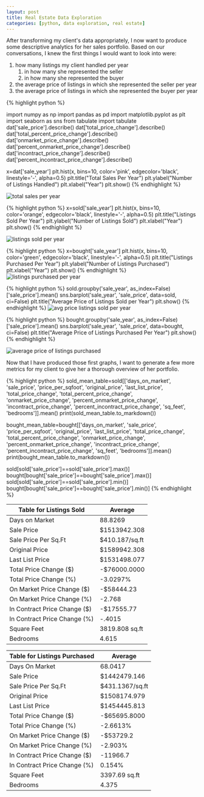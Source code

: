 ```yaml
---
layout: post
title: Real Estate Data Exploration
categories: [python, data exploration, real estate]
---
```


After transforming my client's data appropriately, I now want to produce some descriptive analytics for her sales portfolio. Based on our conversations, I knew the first things I would want to look into were:
1. how many listings my client handled per year
      1. in how many she represented the seller 
      2. in how many she represented the buyer
 2. the average price of listings in which she represented the seller per year
 3. the average price of listings in which she represented the buyer per year

{% highlight python %}

import numpy as np
import pandas as pd
import matplotlib.pyplot as plt
import seaborn as sns
from tabulate import tabulate
dat['sale_price'].describe()
dat['total_price_change'].describe()
dat['total_percent_price_change'].describe()
dat['onmarket_price_change'].describe()
dat['percent_onmarket_price_change'].describe()
dat['incontract_price_change'].describe()
dat['percent_incontract_price_change'].describe()

x=dat['sale_year']
plt.hist(x, bins=10, color='pink', edgecolor='black', linestyle='-', alpha=0.5)
plt.title("Total Sales Per Year")
plt.ylabel("Number of Listings Handled")
plt.xlabel("Year")
plt.show()
{% endhighlight %}

![total sales per year](https://user-images.githubusercontent.com/102122956/173248884-e50af173-a6c6-468b-aa40-2a315c67209b.png)

{% highlight python %}
x=sold['sale_year']
plt.hist(x, bins=10, color='orange', edgecolor='black', linestyle='-', alpha=0.5)
plt.title("Listings Sold Per Year")
plt.ylabel("Number of Listings Sold")
plt.xlabel("Year")
plt.show()
{% endhighlight %}

![listings sold per year](https://user-images.githubusercontent.com/102122956/173249263-62a97339-c4fa-492e-8d00-c950b5d3ae43.png)

{% highlight python %}
x=bought['sale_year']
plt.hist(x, bins=10, color='green', edgecolor='black', linestyle='-', alpha=0.5)
plt.title("Listings Purchased Per Year")
plt.ylabel("Number of Listings Purchased")
plt.xlabel("Year")
plt.show()
{% endhighlight %}
![listings purchased per year](https://user-images.githubusercontent.com/102122956/173249377-fcbd025a-5ad4-4d07-a72a-f5b5c72046ed.png)



{% highlight python %}
sold.groupby('sale_year', as_index=False)['sale_price'].mean()
sns.barplot('sale_year', 'sale_price', data=sold, ci=False)
plt.title("Average Price of Listings Sold per Year")
plt.show()
{% endhighlight %}
![avg price listings sold per year](https://user-images.githubusercontent.com/102122956/173249650-24c83071-9f09-4b51-9c88-3310323170c1.png)


{% highlight python %}
bought.groupby('sale_year', as_index=False)['sale_price'].mean()
sns.barplot('sale_year', 'sale_price', data=bought, ci=False)
plt.title("Average Price of Listings Purchased Per Year")
plt.show()
{% endhighlight %}

![average price of listings purchased](https://user-images.githubusercontent.com/102122956/173249620-f2b74724-edcb-4a4d-badb-8ce9beb241a0.png)

Now that I have produced those first graphs, I want to generate a few more metrics for my client to give her a thorough overview of her portfolio.

{% highlight python %}
sold_mean_table=sold[['days_on_market', 'sale_price', 'price_per_sqfoot', 'original_price', 'last_list_price', 'total_price_change', 'total_percent_price_change', 'onmarket_price_change', 'percent_onmarket_price_change', 'incontract_price_change', 'percent_incontract_price_change', 'sq_feet', 'bedrooms']].mean()
print(sold_mean_table.to_markdown())

bought_mean_table=bought[['days_on_market', 'sale_price', 'price_per_sqfoot', 'original_price', 'last_list_price', 'total_price_change', 'total_percent_price_change', 'onmarket_price_change', 'percent_onmarket_price_change', 'incontract_price_change', 'percent_incontract_price_change', 'sq_feet', 'bedrooms']].mean()
print(bought_mean_table.to_markdown())

sold[sold['sale_price']==sold['sale_price'].max()]
bought[bought['sale_price']==bought['sale_price'].max()]
sold[sold['sale_price']==sold['sale_price'].min()]
bought[bought['sale_price']==bought['sale_price'].min()]
{% endhighlight %}

Table for Listings Sold          | Average        |
---------------------------------|----------------|
 Days on Market                  |    88.8269     |
 Sale Price                      |   $1513942.308 |
 Sale Price Per Sq.Ft            | $410.187/sq.ft |
 Original Price                  |   $1589942.308 |
 Last List Price                 | $1531498.077   |
 Total Price Change ($)          | -$76000.0000   |
 Total Price Change (%)          |   -3.0297%     |
 On Market Price Change ($)      |     -$58444.23 |
 On Market Price Change (%)      |     -2.768     |
 In Contract Price Change ($)    |     -$17555.77 |
 In Contract Price Change (%)    |     -.4015     |
 Square Feet                     | 3819.808 sq.ft | 
 Bedrooms                        |        4.615   |  

  
  
  

Table for Listings Purchased      | Average        | 
----------------------------------|----------------|
 Days On Market                   |    68.0417     |
 Sale Price                       |  $1442479.146  |
 Sale Price Per Sq.Ft             | $431.1367/sq.ft|
 Original Price                   |   $1508174.979 |
 Last List Price                  | $1454445.813   |
 Total Price Change ($)           | -$65695.8000   |
 Total Price Change (%)           | -2.6613%       | 
 On Market Price Change ($)       |     -$53729.2  |
 On Market Price Change (%)       |       -2.903%  |
 In Contract Price Change ($)     |       -11966.7 |
 In Contract Price Change (%)     |       0.154%   |
 Square Feet                      | 3397.69 sq.ft  |
 Bedrooms                         | 4.375          |


